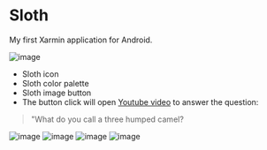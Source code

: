 # Sloth
My first Xarmin application for Android.

![image](https://user-images.githubusercontent.com/19593367/111004415-ea9ad400-8380-11eb-83fd-a14a8a3cfbe9.png)


- Sloth icon
- Sloth color palette
- Sloth image button 
- The button click will open [Youtube video](https://www.youtube.com/watch?v=drhsKTAkRZc) to answer the question: 
> "What do you call a three humped camel?

![image](https://user-images.githubusercontent.com/19593367/111001274-63972d00-837b-11eb-820c-6bb169409259.png)
![image](https://user-images.githubusercontent.com/19593367/111000959-e370c780-837a-11eb-909d-3511102100ca.png)
![image](https://user-images.githubusercontent.com/19593367/111001108-187d1a00-837b-11eb-9007-8fea3b75c274.png)
![image](https://user-images.githubusercontent.com/19593367/111001412-a2c57e00-837b-11eb-8179-2b97665b2dc1.png)

